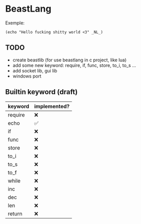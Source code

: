 # BeastLang

Exemple:

```
(echo "Hello fucking shitty world <3" _NL_)
```

## TODO

* create beastlib (for use beastlang in c project, like lua)
* add some new keyword: require, if, func, store, to_i, to_s ...
* add socket lib, gui lib
* windows port

## Builtin keyword (draft)

| keyword | implemented?       |
|---------|--------------------|
| require | :x:                |
| echo    | :white_check_mark: |
| if      | :x:                |
| func    | :x:                |
| store   | :x:                |
| to_i    | :x:                |
| to_s    | :x:                |
| to_f    | :x:                |
| while   | :x:                |
| inc     | :x:                |
| dec     | :x:                |
| len     | :x:                |
| return  | :x:                |

